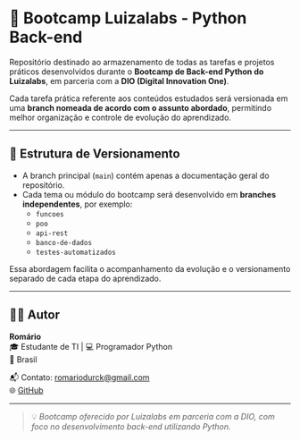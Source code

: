 # 🚀 Bootcamp Luizalabs - Python Back-end

Repositório destinado ao armazenamento de todas as tarefas e projetos práticos desenvolvidos durante o **Bootcamp de Back-end Python do Luizalabs**, em parceria com a **DIO (Digital Innovation One)**.

Cada tarefa prática referente aos conteúdos estudados será versionada em uma **branch nomeada de acordo com o assunto abordado**, permitindo melhor organização e controle de evolução do aprendizado.

---

## 📂 Estrutura de Versionamento

- A branch principal (`main`) contém apenas a documentação geral do repositório.
- Cada tema ou módulo do bootcamp será desenvolvido em **branches independentes**, por exemplo:
  - `funcoes`
  - `poo`
  - `api-rest`
  - `banco-de-dados`
  - `testes-automatizados`

Essa abordagem facilita o acompanhamento da evolução e o versionamento separado de cada etapa do aprendizado.

---

## 🧑‍💻 Autor

**Romário**  
🎓 Estudante de TI | 💻 Programador Python  
📍 Brasil  

📬 Contato: [romariodurck@gmail.com](mailto:seu-email@exemplo.com)  
🌐 [GitHub](https://github.com/Megadurck)

---

> 💡 *Bootcamp oferecido por Luizalabs em parceria com a DIO, com foco no desenvolvimento back-end utilizando Python.*
